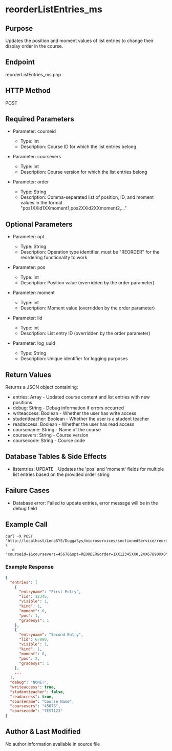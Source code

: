 # reorderListEntries_ms

## Purpose
Updates the position and moment values of list entries to change their display order in the course.

## Endpoint
reorderListEntries_ms.php

## HTTP Method
POST

## Required Parameters
- Parameter: courseid
  - Type: int
  - Description: Course ID for which the list entries belong
  
- Parameter: coursevers
  - Type: int
  - Description: Course version for which the list entries belong
  
- Parameter: order
  - Type: String
  - Description: Comma-separated list of position, ID, and moment values in the format "pos1XXid1XXmoment1,pos2XXid2XXmoment2,..."

## Optional Parameters
- Parameter: opt
  - Type: String
  - Description: Operation type identifier, must be "REORDER" for the reordering functionality to work
  
- Parameter: pos
  - Type: int
  - Description: Position value (overridden by the order parameter)
  
- Parameter: moment
  - Type: int
  - Description: Moment value (overridden by the order parameter)
  
- Parameter: lid
  - Type: int
  - Description: List entry ID (overridden by the order parameter)
  
- Parameter: log_uuid
  - Type: String
  - Description: Unique identifier for logging purposes

## Return Values
Returns a JSON object containing:
- entries: Array - Updated course content and list entries with new positions
- debug: String - Debug information if errors occurred
- writeaccess: Boolean - Whether the user has write access
- studentteacher: Boolean - Whether the user is a student teacher
- readaccess: Boolean - Whether the user has read access
- coursename: String - Name of the course
- coursevers: String - Course version
- coursecode: String - Course code

## Database Tables & Side Effects
- listentries: UPDATE - Updates the 'pos' and 'moment' fields for multiple list entries based on the provided order string

## Failure Cases
- Database error: Failed to update entries, error message will be in the debug field

## Example Call
```
curl -X POST "http://localhost/LenaSYS/DuggaSys/microservices/sectionedService/reorderListEntries_ms.php" \
  -d "courseid=1&coursevers=45678&opt=REORDER&order=1XX12345XX0,2XX67890XX0"
```

### Example Response
```json
{
  "entries": [
    {
      "entryname": "First Entry",
      "lid": 12345,
      "visible": 1,
      "kind": 1,
      "moment": 0,
      "pos": 1,
      "gradesys": 1
    },
    {
      "entryname": "Second Entry",
      "lid": 67890,
      "visible": 1,
      "kind": 1,
      "moment": 0,
      "pos": 2,
      "gradesys": 1
    },
    ...
  ],
  "debug": "NONE!",
  "writeaccess": true,
  "studentteacher": false,
  "readaccess": true,
  "coursename": "Course Name",
  "coursevers": "45678",
  "coursecode": "TEST123"
}
```

## Author & Last Modified
No author information available in source file 